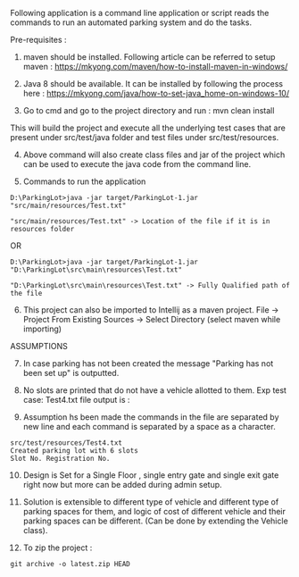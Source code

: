 Following application is a command line application or script reads the commands to run an automated parking system and do the tasks.

Pre-requisites :
1. maven should be installed. Following article can be referred to setup maven :
https://mkyong.com/maven/how-to-install-maven-in-windows/

2. Java 8 should be available.
It can be installed by following the process here :
https://mkyong.com/java/how-to-set-java_home-on-windows-10/

4. Go to cmd and go to the project directory and run :
mvn clean install

This will build the project and execute all the underlying test cases that are 
present under src/test/java folder and test files under src/test/resources.

4. Above command will also create class files and jar of the project which 
can be used to execute the java code from the command line.

5. Commands to run the application
```text
D:\ParkingLot>java -jar target/ParkingLot-1.jar "src/main/resources/Test.txt"

"src/main/resources/Test.txt" -> Location of the file if it is in resources folder
```
OR 
```text
D:\ParkingLot>java -jar target/ParkingLot-1.jar "D:\ParkingLot\src\main\resources\Test.txt"

"D:\ParkingLot\src\main\resources\Test.txt" -> Fully Qualified path of the file
```

6. This project can also be imported to Intellij as a maven project.
File -> Project From Existing Sources -> Select Directory (select maven while importing)

ASSUMPTIONS

7. In case parking has not been created the message "Parking has not been set up" is outputted.

8. No slots are printed that do not have a vehicle allotted to them. 
Exp test case: Test4.txt file output is :

9. Assumption hs been made the commands in the file are separated by new line and each command is separated by a
   space as a character.
```text
src/test/resources/Test4.txt
Created parking lot with 6 slots
Slot No. Registration No.
```
10. Design is Set for a Single Floor , single entry gate and single exit gate right now but more 
   can be added during admin setup. 

11. Solution is extensible to different type of vehicle and different type of parking spaces for them,
    and logic of cost of different vehicle and their parking spaces can be different. (Can be done
    by extending the Vehicle class).

12. To zip the project : 
```text
git archive -o latest.zip HEAD
```